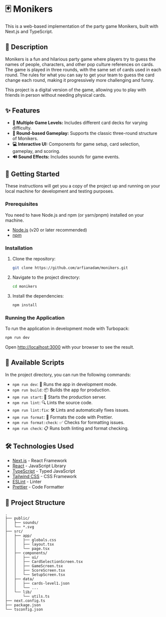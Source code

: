 # 🃏 Monikers

This is a web-based implementation of the party game Monikers, built with Next.js and TypeScript.

## 📝 Description

Monikers is a fun and hilarious party game where players try to guess the names of people, characters, and other pop culture references on cards. The game is played in three rounds, with the same set of cards used in each round. The rules for what you can say to get your team to guess the card change each round, making it progressively more challenging and funny.

This project is a digital version of the game, allowing you to play with friends in person without needing physical cards.

## ✨ Features

-   **🎲 Multiple Game Levels:** Includes different card decks for varying difficulty.
-   **🔄 Round-based Gameplay:** Supports the classic three-round structure of Monikers.
-   **💻 Interactive UI:** Components for game setup, card selection, gameplay, and scoring.
-   **🔊 Sound Effects:** Includes sounds for game events.

## 🚀 Getting Started

These instructions will get you a copy of the project up and running on your local machine for development and testing purposes.

### Prerequisites

You need to have Node.js and npm (or yarn/pnpm) installed on your machine.

-   [Node.js](https://nodejs.org/) (v20 or later recommended)
-   [npm](https://www.npmjs.com/)

### Installation

1.  Clone the repository:
    ```bash
    git clone https://github.com/arfianadam/monikers.git
    ```
2.  Navigate to the project directory:
    ```bash
    cd monikers
    ```
3.  Install the dependencies:
    ```bash
    npm install
    ```

### Running the Application

To run the application in development mode with Turbopack:

```bash
npm run dev
```

Open [http://localhost:3000](http://localhost:3000) with your browser to see the result.

## 📜 Available Scripts

In the project directory, you can run the following commands:

-   `npm run dev`: 🏃 Runs the app in development mode.
-   `npm run build`: 📦 Builds the app for production.
-   `npm run start`: 🚀 Starts the production server.
-   `npm run lint`: 🔍 Lints the source code.
-   `npm run lint:fix`: 🛠️ Lints and automatically fixes issues.
-   `npm run format`: 🎨 Formats the code with Prettier.
-   `npm run format:check`: ✅ Checks for formatting issues.
-   `npm run check`: 📋 Runs both linting and format checking.

## 🛠️ Technologies Used

-   [Next.js](https://nextjs.org/) - React Framework
-   [React](https://reactjs.org/) - JavaScript Library
-   [TypeScript](https://www.typescriptlang.org/) - Typed JavaScript
-   [Tailwind CSS](https://tailwindcss.com/) - CSS Framework
-   [ESLint](https://eslint.org/) - Linter
-   [Prettier](https://prettier.io/) - Code Formatter

## 📁 Project Structure

```
.
├── public/
│   ├── sounds/
│   └── *.svg
├── src/
│   ├── app/
│   │   ├── globals.css
│   │   ├── layout.tsx
│   │   └── page.tsx
│   ├── components/
│   │   ├── ui/
│   │   ├── CardSelectionScreen.tsx
│   │   ├── GameScreen.tsx
│   │   ├── ScoreScreen.tsx
│   │   └── SetupScreen.tsx
│   ├── data/
│   │   ├── cards-level1.json
│   │   └── ...
│   └── lib/
│       └── utils.ts
├── next.config.ts
├── package.json
└── tsconfig.json
```
